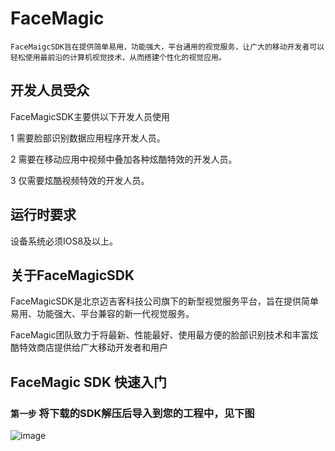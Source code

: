 # FaceMagic
    FaceMaigcSDK旨在提供简单易用，功能强大，平台通用的视觉服务，让广大的移动开发者可以轻松使用最前沿的计算机视觉技术，从而搭建个性化的视觉应用。

## 开发人员受众

FaceMagicSDK主要供以下开发人员使用

1 需要脸部识别数据应用程序开发人员。

2 需要在移动应用中视频中叠加各种炫酷特效的开发人员。

3 仅需要炫酷视频特效的开发人员。

## 运行时要求

设备系统必须IOS8及以上。

## 关于FaceMagicSDK

FaceMagicSDK是北京迈吉客科技公司旗下的新型视觉服务平台，旨在提供简单易用、功能强大、平台兼容的新一代视觉服务。

FaceMagic团队致力于将最新、性能最好、使用最方便的脸部识别技术和丰富炫酷特效商店提供给广大移动开发者和用户

## FaceMagic SDK 快速入门

### `第一步` 将下载的SDK解压后导入到您的工程中，见下图
 ![image](https://github.com/MagicsSDK/FaceMagic/tree/master/img_folder/图片1.png)


